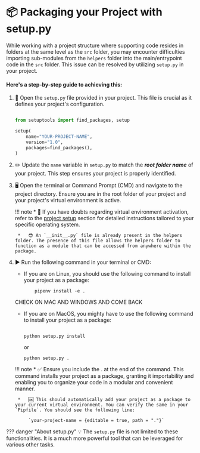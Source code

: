 # 📦 **Packaging your Project with setup.py**

While working with a project structure where supporting code resides in folders at the same level as the `src` folder, you may encounter difficulties importing sub-modules from the `helpers` folder into the main/entrypoint code in the `src` folder. This issue can be resolved by utilizing `setup.py` in your project.

#### Here's a step-by-step guide to achieving this:

1. 📂 Open the `setup.py` file provided in your project. This file is crucial as it defines your project's configuration.


    ```python

    from setuptools import find_packages, setup

    setup(
        name="YOUR-PROJECT-NAME",
        version="1.0",
        packages=find_packages(),
    )

    ```

2. ✏️ Update the `name` variable in `setup.py` to match the ***root folder name*** of your project. This step ensures your project is properly identified.

3. 🖥️ Open the terminal or Command Prompt (CMD) and navigate to the project directory. Ensure you are in the root folder of your project and your project's virtual environment is active.

    !!! note
        *   🤔 If you have doubts regarding virtual environment activation, refer to the [project setup](project-setup.md) section for detailed instructions tailored to your specific operating system.

        *   😎 An `__init__.py` file is already present in the helpers folder. The presence of this file allows the helpers folder to function as a module that can be accessed from anywhere within the package.

4. ▶️ Run the following command in your terminal or CMD: 

    * If you are on Linux, you should use the following command to install your project as a package:

        ```shell
            pipenv install -e .
        ```

    CHECK ON MAC AND WINDOWS AND COME BACK
    
    * If you are on MacOS, you mighty have to use the following command to install your project as a package:

        ```shell

        python setup.py install

        ```
        or

        ```shell
        python setup.py .

        ```

    !!! note
        *   ✅ Ensure you include the . at the end of the command. This command installs your project as a package, granting it importability and enabling you to organize your code in a modular and convenient manner.

        *   🆗 This should automatically add your project as a package to your current virtual environment. You can verify the same in your `Pipfile`. You should see the following line:
        
            `your-project-name = {editable = true, path = "."}`


        
    
??? danger "About setup.py"
    💡 The `setup.py` file is not limited to these functionalities. It is a much more powerful tool that can be leveraged for various other tasks.